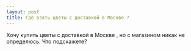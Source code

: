 ```yaml
---
layout: post 
title: Где взять цветы с доставкой в Москве ‌‌? 
--- 
```

Хочу купить цветы с доставкой в Москве ‌‌, но с магазином никак не определюсь. Что подскажете?